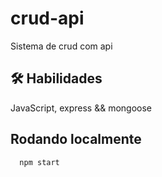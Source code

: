 # crud-api

Sistema de crud com api

## 🛠 Habilidades
JavaScript, express && mongoose

## Rodando localmente

```bash
  npm start
```